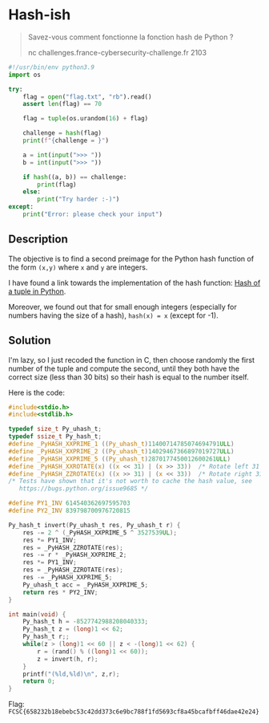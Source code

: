 # Hash-ish

> Savez-vous comment fonctionne la fonction hash de Python ?
>
> nc challenges.france-cybersecurity-challenge.fr 2103

```python
#!/usr/bin/env python3.9
import os

try:
	flag = open("flag.txt", "rb").read()
	assert len(flag) == 70

	flag = tuple(os.urandom(16) + flag)

	challenge = hash(flag)
	print(f"{challenge = }")

	a = int(input(">>> "))
	b = int(input(">>> "))

	if hash((a, b)) == challenge:
		print(flag)
	else:
		print("Try harder :-)")
except:
	print("Error: please check your input")
```

## Description

The objective is to find a second preimage for the Python hash function of the form `(x,y)` where `x` and `y` are integers.

I have found a link towards the implementation of the hash function: [Hash of a tuple in Python](https://github.com/python/cpython/blob/main/Objects/tupleobject.c#L320).

Moreover, we found out that for small enough integers (especially for numbers having the size of a hash), `hash(x) = x` (except for -1).

## Solution

I'm lazy, so I just recoded the function in C, then choose randomly the first number of the tuple and compute the second, until they both have the correct size (less than 30 bits) so their hash is equal to the number itself.

Here is the code:

```c
#include<stdio.h>
#include<stdlib.h>

typedef size_t Py_uhash_t;
typedef ssize_t Py_hash_t;
#define _PyHASH_XXPRIME_1 ((Py_uhash_t)11400714785074694791ULL)
#define _PyHASH_XXPRIME_2 ((Py_uhash_t)14029467366897019727ULL)
#define _PyHASH_XXPRIME_5 ((Py_uhash_t)2870177450012600261ULL)
#define _PyHASH_XXROTATE(x) ((x << 31) | (x >> 33))  /* Rotate left 31 bits */
#define _PyHASH_ZZROTATE(x) ((x >> 31) | (x << 33))  /* Rotate right 31 bits */
/* Tests have shown that it's not worth to cache the hash value, see
   https://bugs.python.org/issue9685 */

#define PY1_INV 614540362697595703
#define PY2_INV 839798700976720815

Py_hash_t invert(Py_uhash_t res, Py_uhash_t r) {
    res -= 2 ^ (_PyHASH_XXPRIME_5 ^ 3527539UL);
    res *= PY1_INV;
    res = _PyHASH_ZZROTATE(res);
    res -= r * _PyHASH_XXPRIME_2;
    res *= PY1_INV;
    res = _PyHASH_ZZROTATE(res);
    res -= _PyHASH_XXPRIME_5;
    Py_uhash_t acc = _PyHASH_XXPRIME_5;
    return res * PY2_INV;
}

int main(void) {
    Py_hash_t h = -8527742988208040333;
    Py_hash_t z = (long)1 << 62;
    Py_hash_t r;;
    while(z > (long)1 << 60 || z < -(long)1 << 62) {
        r = (rand() % ((long)1 << 60));
        z = invert(h, r);
    }
    printf("(%ld,%ld)\n", z,r);
    return 0;
}
```
Flag: `FCSC{658232b18ebebc53c42dd373c6e9bc788f1fd5693cf8a45bcafbff46dae42e24}`
